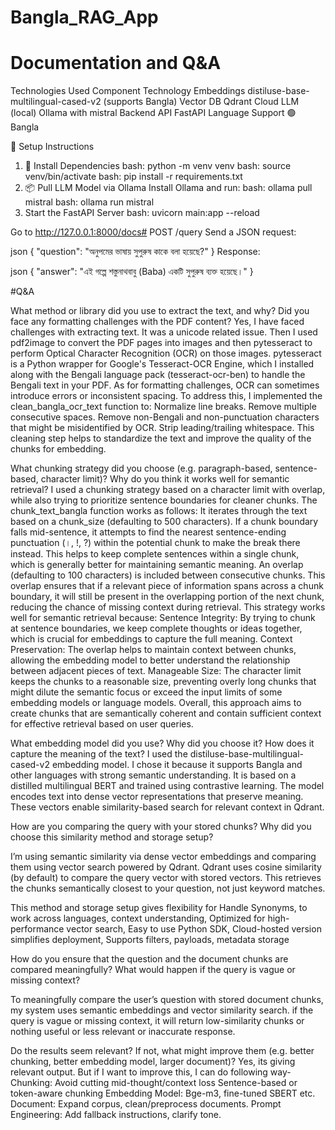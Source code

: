 # Bangla_RAG_App
# Documentation and Q&A
Technologies Used
Component	Technology
Embeddings	distiluse-base-multilingual-cased-v2 (supports Bangla)
Vector DB	Qdrant Cloud
LLM (local)	Ollama with mistral
Backend API	FastAPI
Language Support	🟢 Bangla

🚀 Setup Instructions
1. 🔧 Install Dependencies
bash:
python -m venv venv
bash:
source venv/bin/activate
bash:
pip install -r requirements.txt
3. 📦 Pull LLM Model via Ollama
Install Ollama and run:
bash:
ollama pull mistral
bash:
ollama run mistral
5. Start the FastAPI Server
bash:
uvicorn main:app --reload

Go to http://127.0.0.1:8000/docs#
POST /query
Send a JSON request:

json
{
  "question": "অনুপমের ভাষায় সুপুরুষ কাকে বলা হয়েছে?"
}
Response:

json
{
  "answer": "এই গল্পে শস্তুনাথবাবু (Baba) একটি সুপুরুষ ব্যক্ত হয়েছে।"
}




#Q&A


What method or library did you use to extract the text, and why? Did you face any formatting challenges with the PDF content?
Yes, I have faced challenges with extracting text. It was a unicode related issue. Then   I used pdf2image to convert the PDF pages into images and then pytesseract to perform Optical Character Recognition (OCR) on those images. pytesseract is a Python wrapper for Google's Tesseract-OCR Engine, which I installed along with the Bengali language pack (tesseract-ocr-ben) to handle the Bengali text in your PDF.
As for formatting challenges, OCR can sometimes introduce errors or inconsistent spacing. To address this, I implemented the clean_bangla_ocr_text function to:
Normalize line breaks.
Remove multiple consecutive spaces.
Remove non-Bengali and non-punctuation characters that might be misidentified by OCR.
Strip leading/trailing whitespace.
This cleaning step helps to standardize the text and improve the quality of the chunks for embedding.



What chunking strategy did you choose (e.g. paragraph-based, sentence-based, character limit)? Why do you think it works well for semantic retrieval?
I used a chunking strategy based on a character limit with overlap, while also trying to prioritize sentence boundaries for cleaner chunks.
The chunk_text_bangla function works as follows:
It iterates through the text based on a chunk_size (defaulting to 500 characters).
If a chunk boundary falls mid-sentence, it attempts to find the nearest sentence-ending punctuation (।, !, ?) within the potential chunk to make the break there instead. This helps to keep complete sentences within a single chunk, which is generally better for maintaining semantic meaning.
An overlap (defaulting to 100 characters) is included between consecutive chunks. This overlap ensures that if a relevant piece of information spans across a chunk boundary, it will still be present in the overlapping portion of the next chunk, reducing the chance of missing context during retrieval.
This strategy works well for semantic retrieval because:
Sentence Integrity: By trying to chunk at sentence boundaries, we keep complete thoughts or ideas together, which is crucial for embeddings to capture the full meaning.
Context Preservation: The overlap helps to maintain context between chunks, allowing the embedding model to better understand the relationship between adjacent pieces of text.
Manageable Size: The character limit keeps the chunks to a reasonable size, preventing overly long chunks that might dilute the semantic focus or exceed the input limits of some embedding models or language models.
Overall, this approach aims to create chunks that are semantically coherent and contain sufficient context for effective retrieval based on user queries.


What embedding model did you use? Why did you choose it? How does it capture the meaning of the text?
I used the distiluse-base-multilingual-cased-v2 embedding model. I chose it because it supports Bangla and other languages with strong semantic understanding. It is based on a distilled multilingual BERT and trained using contrastive learning. The model encodes text into dense vector representations that preserve meaning. These vectors enable similarity-based search for relevant context in Qdrant.


How are you comparing the query with your stored chunks? Why did you choose this similarity method and storage setup?

I’m using semantic similarity via dense vector embeddings and comparing them using vector search powered by Qdrant.
Qdrant uses cosine similarity (by default) to compare the query vector with stored vectors.
This retrieves the chunks semantically closest to your question, not just keyword matches.

This method and storage setup gives flexibility for Handle Synonyms, to work across languages, context understanding, Optimized for high-performance vector search, Easy to use Python SDK, Cloud-hosted version simplifies deployment, Supports filters, payloads, metadata storage





How do you ensure that the question and the document chunks are compared meaningfully? What would happen if the query is vague or missing context?

To meaningfully compare the user’s question with stored document chunks, my system uses semantic embeddings and vector similarity search. 
if the query is vague or missing context, it will return low-similarity chunks or nothing useful or less relevant or inaccurate response. 



Do the results seem relevant? If not, what might improve them (e.g. better chunking, better embedding model, larger document)?
Yes, its giving relevant output. But if I want to improve this, I can do following way-
Chunking:
Avoid cutting mid-thought/context loss
Sentence-based or token-aware chunking
Embedding Model:
Bge-m3, fine-tuned SBERT etc. 
Document:
Expand corpus, clean/preprocess documents.
Prompt Engineering:
Add fallback instructions, clarify tone.


